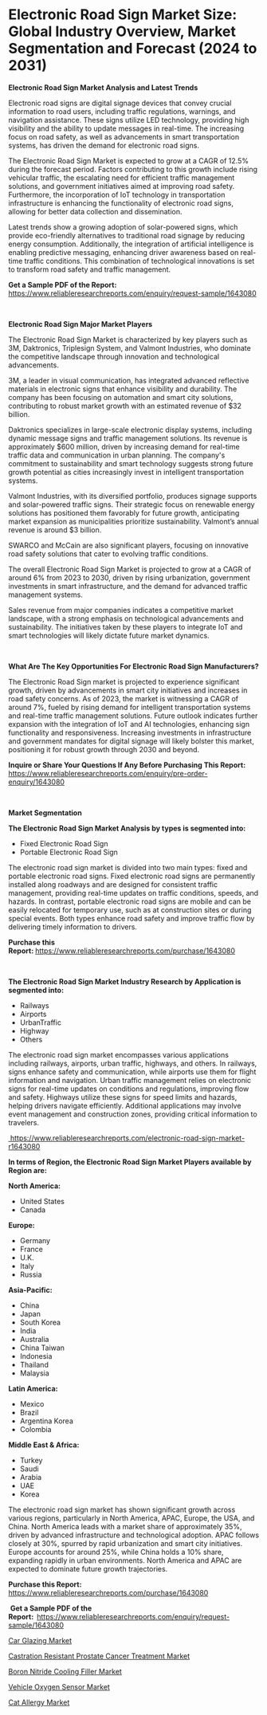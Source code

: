 <p><h1>Electronic Road Sign Market Size: Global Industry Overview, Market Segmentation and Forecast (2024 to 2031)</h1></p><p><strong>Electronic Road Sign Market Analysis and Latest Trends</strong></p>
<p><p>Electronic road signs are digital signage devices that convey crucial information to road users, including traffic regulations, warnings, and navigation assistance. These signs utilize LED technology, providing high visibility and the ability to update messages in real-time. The increasing focus on road safety, as well as advancements in smart transportation systems, has driven the demand for electronic road signs.</p><p>The Electronic Road Sign Market is expected to grow at a CAGR of 12.5% during the forecast period. Factors contributing to this growth include rising vehicular traffic, the escalating need for efficient traffic management solutions, and government initiatives aimed at improving road safety. Furthermore, the incorporation of IoT technology in transportation infrastructure is enhancing the functionality of electronic road signs, allowing for better data collection and dissemination.</p><p>Latest trends show a growing adoption of solar-powered signs, which provide eco-friendly alternatives to traditional road signage by reducing energy consumption. Additionally, the integration of artificial intelligence is enabling predictive messaging, enhancing driver awareness based on real-time traffic conditions. This combination of technological innovations is set to transform road safety and traffic management.</p></p>
<p><strong>Get a Sample PDF of the Report:&nbsp;</strong> <a href="https://www.reliableresearchreports.com/enquiry/request-sample/1643080?utm_campaign=24&utm_medium=2&utm_source=Github&utm_content=ia&utm_term=02112024&utm_id=electronic-road-sign">https://www.reliableresearchreports.com/enquiry/request-sample/1643080</a></p>
<p>&nbsp;</p>
<p><strong>Electronic Road Sign Major Market Players</strong></p>
<p><p>The Electronic Road Sign Market is characterized by key players such as 3M, Daktronics, Triplesign System, and Valmont Industries, who dominate the competitive landscape through innovation and technological advancements. </p><p>3M, a leader in visual communication, has integrated advanced reflective materials in electronic signs that enhance visibility and durability. The company has been focusing on automation and smart city solutions, contributing to robust market growth with an estimated revenue of $32 billion.</p><p>Daktronics specializes in large-scale electronic display systems, including dynamic message signs and traffic management solutions. Its revenue is approximately $600 million, driven by increasing demand for real-time traffic data and communication in urban planning. The company's commitment to sustainability and smart technology suggests strong future growth potential as cities increasingly invest in intelligent transportation systems.</p><p>Valmont Industries, with its diversified portfolio, produces signage supports and solar-powered traffic signs. Their strategic focus on renewable energy solutions has positioned them favorably for future growth, anticipating market expansion as municipalities prioritize sustainability. Valmont’s annual revenue is around $3 billion.</p><p>SWARCO and McCain are also significant players, focusing on innovative road safety solutions that cater to evolving traffic conditions. </p><p>The overall Electronic Road Sign Market is projected to grow at a CAGR of around 6% from 2023 to 2030, driven by rising urbanization, government investments in smart infrastructure, and the demand for advanced traffic management systems.</p><p>Sales revenue from major companies indicates a competitive market landscape, with a strong emphasis on technological advancements and sustainability. The initiatives taken by these players to integrate IoT and smart technologies will likely dictate future market dynamics.</p></p>
<p>&nbsp;</p>
<p><strong>What Are The Key Opportunities For Electronic Road Sign Manufacturers?</strong></p>
<p><p>The Electronic Road Sign market is projected to experience significant growth, driven by advancements in smart city initiatives and increases in road safety concerns. As of 2023, the market is witnessing a CAGR of around 7%, fueled by rising demand for intelligent transportation systems and real-time traffic management solutions. Future outlook indicates further expansion with the integration of IoT and AI technologies, enhancing sign functionality and responsiveness. Increasing investments in infrastructure and government mandates for digital signage will likely bolster this market, positioning it for robust growth through 2030 and beyond.</p></p>
<p><strong>Inquire or Share Your Questions If Any Before Purchasing This Report:</strong> <a href="https://www.reliableresearchreports.com/enquiry/pre-order-enquiry/1643080?utm_campaign=24&utm_medium=2&utm_source=Github&utm_content=ia&utm_term=02112024&utm_id=electronic-road-sign">https://www.reliableresearchreports.com/enquiry/pre-order-enquiry/1643080</a></p>
<p>&nbsp;</p>
<p><strong>Market Segmentation</strong></p>
<p><strong>The Electronic Road Sign Market Analysis by types is segmented into:</strong></p>
<p><ul><li>Fixed Electronic Road Sign</li><li>Portable Electronic Road Sign</li></ul></p>
<p><p>The electronic road sign market is divided into two main types: fixed and portable electronic road signs. Fixed electronic road signs are permanently installed along roadways and are designed for consistent traffic management, providing real-time updates on traffic conditions, speeds, and hazards. In contrast, portable electronic road signs are mobile and can be easily relocated for temporary use, such as at construction sites or during special events. Both types enhance road safety and improve traffic flow by delivering timely information to drivers.</p></p>
<p><strong>Purchase this Report:&nbsp;</strong><a href="https://www.reliableresearchreports.com/purchase/1643080?utm_campaign=24&utm_medium=2&utm_source=Github&utm_content=ia&utm_term=02112024&utm_id=electronic-road-sign">https://www.reliableresearchreports.com/purchase/1643080</a></p>
<p>&nbsp;</p>
<p><strong>The Electronic Road Sign Market Industry Research by Application is segmented into:</strong></p>
<p><ul><li>Railways</li><li>Airports</li><li>UrbanTraffic</li><li>Highway</li><li>Others</li></ul></p>
<p><p>The electronic road sign market encompasses various applications including railways, airports, urban traffic, highways, and others. In railways, signs enhance safety and communication, while airports use them for flight information and navigation. Urban traffic management relies on electronic signs for real-time updates on conditions and regulations, improving flow and safety. Highways utilize these signs for speed limits and hazards, helping drivers navigate efficiently. Additional applications may involve event management and construction zones, providing critical information to travelers.</p></p>
<p><a href="https://www.reliableresearchreports.com/electronic-road-sign-market-r1643080?utm_campaign=24&utm_medium=2&utm_source=Github&utm_content=ia&utm_term=02112024&utm_id=electronic-road-sign">&nbsp;https://www.reliableresearchreports.com/electronic-road-sign-market-r1643080</a></p>
<p><strong>In terms of Region, the Electronic Road Sign Market Players available by Region are:</strong></p>
<p>
    <p> <strong> North America: </strong>
        <ul>
            <li>United States</li>
            <li>Canada</li>
        </ul>
        </p> 
    <p> <strong> Europe: </strong>
        <ul>
            <li>Germany</li>
            <li>France</li>
            <li>U.K.</li>
            <li>Italy</li>
            <li>Russia</li>
        </ul>
        </p> 
    <p> <strong> Asia-Pacific: </strong>
        <ul>
            <li>China</li>
            <li>Japan</li>
            <li>South Korea</li>
            <li>India</li>
            <li>Australia</li>
            <li>China Taiwan</li>
            <li>Indonesia</li>
            <li>Thailand</li>
            <li>Malaysia</li>
        </ul>
        </p> 
    <p> <strong> Latin America: </strong>
        <ul>
            <li>Mexico</li>
            <li>Brazil</li>
            <li>Argentina Korea</li>
            <li>Colombia</li>
        </ul>
        </p> 
    <p> <strong> Middle East & Africa: </strong>
        <ul>
            <li>Turkey</li>
            <li>Saudi</li>
            <li>Arabia</li>
            <li>UAE</li>
            <li>Korea</li>
        </ul>
    </p>
    </p>
<p><p>The electronic road sign market has shown significant growth across various regions, particularly in North America, APAC, Europe, the USA, and China. North America leads with a market share of approximately 35%, driven by advanced infrastructure and technological adoption. APAC follows closely at 30%, spurred by rapid urbanization and smart city initiatives. Europe accounts for around 25%, while China holds a 10% share, expanding rapidly in urban environments. North America and APAC are expected to dominate future growth trajectories.</p></p>
<p><strong>Purchase this Report: </strong><a href="https://www.reliableresearchreports.com/purchase/1643080?utm_campaign=24&utm_medium=2&utm_source=Github&utm_content=ia&utm_term=02112024&utm_id=electronic-road-sign">https://www.reliableresearchreports.com/purchase/1643080</a></p>
<p>&nbsp;<strong>Get a Sample PDF of the Report:&nbsp;&nbsp;</strong><a href="https://www.reliableresearchreports.com/enquiry/request-sample/1643080?utm_campaign=24&utm_medium=2&utm_source=Github&utm_content=ia&utm_term=02112024&utm_id=electronic-road-sign">https://www.reliableresearchreports.com/enquiry/request-sample/1643080</a></p>
<p><strong></strong></p>
<p><p><a href="https://github.com/cecilahoi7/Market-Research-Report-List-1/blob/main/car-glazing-market.md?utm_campaign=24&utm_medium=2&utm_source=Github&utm_content=ia&utm_term=02112024&utm_id=electronic-road-sign">Car Glazing Market</a></p><p><a href="https://issuu.com/reportprime-2/docs/castration-resistant-prostate-cance_a92682c4fd8e50?utm_campaign=24&utm_medium=2&utm_source=Github&utm_content=ia&utm_term=02112024&utm_id=electronic-road-sign">Castration Resistant Prostate Cancer Treatment Market</a></p><p><a href="https://www.linkedin.com/pulse/navigating-global-boron-nitride-cooling-filler-market-landscape-vclwe?utm_campaign=24&utm_medium=2&utm_source=Github&utm_content=ia&utm_term=02112024&utm_id=electronic-road-sign">Boron Nitride Cooling Filler Market</a></p><p><a href="https://github.com/boringzqthorperec/Market-Research-Report-List-1/blob/main/vehicle-oxygen-sensor-market.md?utm_campaign=24&utm_medium=2&utm_source=Github&utm_content=ia&utm_term=02112024&utm_id=electronic-road-sign">Vehicle Oxygen Sensor Market</a></p><p><a href="https://issuu.com/reportprime-2/docs/cat-allergy-market-size-2030.pptx_e35bde9411b202?utm_campaign=24&utm_medium=2&utm_source=Github&utm_content=ia&utm_term=02112024&utm_id=electronic-road-sign">Cat Allergy Market</a></p></p>